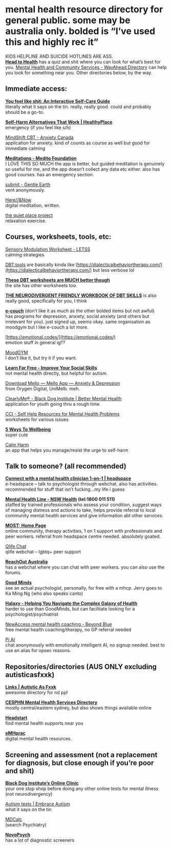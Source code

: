 # mental health resource directory for general public. some may be australia only. bolded is “I’ve used this and highly rec it”

KIDS HELPLINE AND SUICIDE HOTLINES ARE ASS.  
[**Head to Health**](https://www.headtohealth.gov.au/) has a quiz and shit where you can look for what’s best for you. [Mental Health and Community Services \- WayAhead Directory](https://directory.wayahead.org.au/all-categories/) can help you look for something near you. Other directories below, by the way.

## Immediate access:

[**You feel like shit: An Interactive Self-Care Guide**](https://philome.la/jace_harr/you-feel-like-shit-an-interactive-self-care-guide/index.html?mod=e2this)   
literally what it says on the tin. really, really good. could and probably should be a go-to.

[**Self-Harm Alternatives That Work | HealthyPlace**](https://www.healthyplace.com/abuse/self-injury/alternatives-to-self-harm-self-injury)  
emergency (if you feel like s/h) 

[MindShift CBT \- Anxiety Canada](https://www.anxietycanada.com/resources/mindshift-cbt/?_gl=1*omev1r*_gcl_au*MTMxOTY0NzYzMS4xNzMyMDc5MjM5*_ga*MTQzMzIzODQ5Ni4xNzMyMDc5MjQw*_ga_Y4J3VSGKVS*MTczMjA3OTIzOS4xLjAuMTczMjA3OTIzOS4wLjAuMA..&_ga=2.103971072.1857825294.1732079240-1433238496.1732079240)  
application for anxiety. kind of counts as course as well but good for immediate calming

[**Meditations \- Medito Foundation**](https://meditofoundation.org/meditations)  
I LOVE THIS SO MUCH the app is better, but guided meditation is genuinely so useful for me, and the app doesn’t collect any data etc either. also has good courses. has an emergency section.

[submit \- Gentle Earth](http://gentle.earth/submit.html)   
vent anonymously.

[Here//\&Now](https://here-and-now.glitch.me/)   
digital meditation, written.

[the quiet place project](https://thequietplaceproject.xyz/)   
relaxation exercise.

## Courses, worksheets, tools, etc:

[Sensory Modulation Worksheet \- LETSS](https://www.letss.org.au/images/Sensory_Modulation_Worksheet.pdf)  
calming strategies 

[DBT.tools](https://dbt.tools) are basically kinda like [https://dialecticalbehaviortherapy.com/](https://dialecticalbehaviortherapy.com/) but less verbose lol

[**These DBT worksheets are MUCH better though**](https://www.mindproject.com.au/free-worksheets/dbt)  
the site has other worksheets too.

[**THE NEURODIVERGENT FRIENDLY WORKBOOK OF DBT SKILLS**](https://static1.squarespace.com/static/635a1360b5d4b729bdb834f2/t/63d80a77dccd32294cad27d6/1675102845455/DBT+Neurodivergent+Friendly.pdf) is also really good, specifically for you, I think

[**e-couch**](https://www.ecouch.com.au/) (don’t like it as much as the other bolded items but not awful)  
has programs for depression, anxiety, social anxiety (and others but irrelevant for you). just signed up, seems okay. same organisation as moodgym but I like e-couch a lot more.

[https://emotional.codes/](https://emotional.codes/)  
emotion stuff in general ig??

[MoodGYM](https://www.moodgym.com.au/)  
I don’t like it, but try it if you want.

[**Learn For Free \- Improve Your Social Skills**](https://www.improveyoursocialskills.com/learn-social-skills)   
not mental health directly, but helpful for autism.

[Download Mello — Mello App — Anxiety & Depression](https://www.mello.org.au/download-mello)  
from Orygen Digital, UniMelb. meh. 

[ClearlyMe® \- Black Dog Institute | Better Mental Health](https://www.blackdoginstitute.org.au/research-projects/youth-cbt/)  
application for youth going thru a rough time

[CCI \- Self Help Resources for Mental Health Problems](https://www.cci.health.wa.gov.au/Resources/Looking-After-Yourself)  
worksheets for various issues

[**5 Ways To Wellbeing**](https://www.5waystowellbeing.org.au/)   
super cute

[Calm Harm](https://calmharm.stem4.org.uk/)   
an app that helps you manage/resist the urge to self-harm

## Talk to someone? (all recommended)

[**Connect with a mental health clinician 1-on-1 | headspace**](https://www.eheadspace.org.au/online-and-phone-support/connect-with-us/)  
e-headspace – talk to psychologist through webchat. also has activities. recommended for stuff that isn’t fucking…my life i guess

[**Mental Health Line \- NSW Health**](https://www.health.nsw.gov.au/mentalhealth/Pages/mental-health-line.aspx) **(tel:1800 011 511\)**  
staffed by trained professionals who assess your condition, suggest ways of managing distress and actions to take, helps provide referral to local community mental health services and give information abt other services. 

[**MOST: Home Page**](https://most.org.au/)   
online community, therapy activities, 1 on 1 support with professionals and peer workers. referral from headspace centre needed. absolutely goated.

[Qlife Chat](https://www.qlife.org.au/resources/chat)  
qlife webchat – lgbtq+ peer support

[**ReachOut Australia**](https://au.reachout.com/)   
has a webchat where you can chat with peer workers. you can also use the forums.

[**Good Minds**](https://goodminds.com.au)   
see an actual psychologist, personally, for free with a mhcp. Jerry goes to Ka Ming Ng (who also speaks canto)

[**Halaxy \- Helping You Navigate the Complex Galaxy of Health**](https://www.halaxy.com/)  
harder to use than GoodMinds, but can facilitate looking for a psychologist/psychiatrist

[NewAccess mental health coaching \- Beyond Blue](https://www.beyondblue.org.au/get-support/newaccess-mental-health-coaching)   
free mental health coaching/therapy, no GP referral needed

[Pi AI](https://pi.ai/)  
chat anonymously with emotionally intelligent AI, no signup needed. best to use an alias for opsec reasons.

## Repositories/directories (AUS ONLY excluding autisticasfxxk)

[**Links | Autistic As Fxxk**](https://www.autisticasfxxk.com/links/)   
awesome directory for nd ppl

[**CESPHN Mental Health Services Directory**](https://mhdirectory.cesphn.org.au/)  
mostly central/eastern sydney, but also shows things available online

[**Headstart**](https://headstart.org.au/)  
find mental health supports near you

[**eMHprac**](https://www.emhprac.org.au/)  
digital mental health resources. 

## Screening and assessment (not a replacement for diagnosis, but close enough if you’re poor and shit)

[**Black Dog Institute’s Online Clinic**](https://onlineclinic.blackdoginstitute.org.au/)   
your one stop shop before doing any other online tests for mental illness (not neurodivergency)

[Autism tests | Embrace Autism](https://embrace-autism.com/autism-tests/)  
what it says on the tin

[MDCalc](https://www.mdcalc.com/)   
(search Psychiatry)

[**NovoPsych**](https://novopsych.com)   
has a lot of diagnostic screeners
